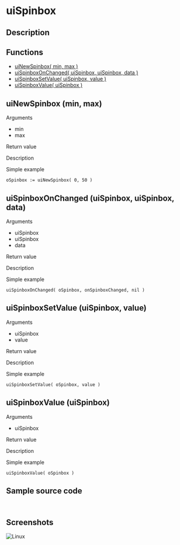 # **uiSpinbox**

## Description

## Functions
- [uiNewSpinbox( min, max )](#uinewspinbox-min-max)
- [uiSpinboxOnChanged( uiSpinbox, uiSpinbox, data )](#uispinboxonchanged-uispinbox-uispinbox-data)
- [uiSpinboxSetValue( uiSpinbox, value )](#uispinboxsetvalue-uispinbox-value)
- [uiSpinboxValue( uiSpinbox )](#uispinboxvalue-uispinbox)

## uiNewSpinbox (min, max)
Arguments
- min
- max

Return value

Description

Simple example
```harbour
oSpinbox := uiNewSpinbox( 0, 50 )
```
## uiSpinboxOnChanged (uiSpinbox, uiSpinbox, data)
Arguments
- uiSpinbox
- uiSpinbox
- data

Return value

Description

Simple example
```harbour
uiSpinboxOnChanged( oSpinbox, onSpinboxChanged, nil )
```
## uiSpinboxSetValue (uiSpinbox, value)
Arguments
- uiSpinbox
- value

Return value

Description

Simple example
```harbour
uiSpinboxSetValue( oSpinbox, value )
```
## uiSpinboxValue (uiSpinbox)
Arguments
- uiSpinbox

Return value

Description

Simple example
```harbour
uiSpinboxValue( oSpinbox )
```
## Sample source code
```harbour


```
## Screenshots
![Linux](../tutorial/uiSpinbox_Linux.png "With family Linux Elementary desktop Pantheon, based on GNOME")

